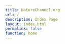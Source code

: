 ```yaml
---
title: NatureChannel.org
url: /
description: Index Page
layout: index.html
permalink: false
function: home
---
```

